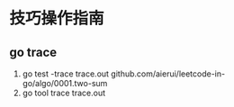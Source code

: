 # 技巧操作指南

## go trace

1. go test -trace trace.out github.com/aierui/leetcode-in-go/algo/0001.two-sum
2. go tool trace trace.out

